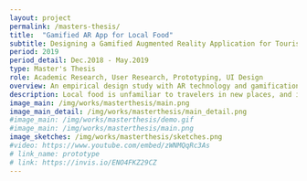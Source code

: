 ```yaml
---
layout: project
permalink: /masters-thesis/
title:  "Gamified AR App for Local Food"
subtitle: Designing a Gamified Augmented Reality Application for Tourists to Encourage Their Local Food Consumption
period: 2019
period_detail: Dec.2018 - May.2019
type: Master's Thesis
role: Academic Research, User Research, Prototyping, UI Design
overview: An empirical design study with AR technology and gamification to encourage tourists' local food consumption.
description: Local food is unfamiliar to travelers in new places, and it is a challenge that requires much time and effort to choose and find the information. Augmented Reality (AR) and gamification can derive a possibility to support travelers to consume local food. The benefits of MAR and gamification were explored through the design and evaluation of a gamified MAR application prototype to encourage travelers’ local food consumption. <br/> From user studies (observations, interviews and initial concept evaluation), tourists’ needs were identified, and UX goals were defined as adventure, autonomy, and competence as to what experiences the application provides. The goals guided the design and evaluation of a gamified MAR application. The application recognizes the real food through an AR mobile screen and displays basic food information with name/ingredient and 'food miles' which refers to how far the main ingredients come from the distance. Besides, gamification was applied for the users’ actions as collecting the food/ingredients and assigning levels according to how much local food a user consumed. <br/><br/> <a href="https://trepo.tuni.fi/handle/123456789/27605" class="link">Thesis Document (open access)</a>
image_main: /img/works/masterthesis/main.png
image_main_detail: /img/works/masterthesis/main_detail.png
#image_main: /img/works/masterthesis/demo.gif
#image_main: /img/works/masterthesis/main.png
image_sketches: /img/works/masterthesis/sketches.png
#video: https://www.youtube.com/embed/zWNMQqRc3As
# link_name: prototype
# link: https://invis.io/ENO4FKZ29CZ
---
```

